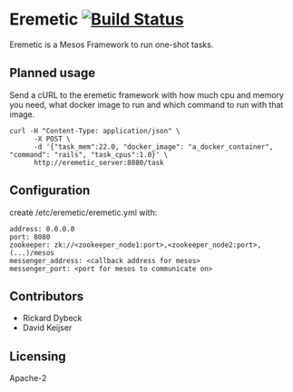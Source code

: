 # Eremetic [![Build Status][travis-image]](https://travis-ci.org/alde/eremetic)
Eremetic is a Mesos Framework to run one-shot tasks.

## Planned usage
Send a cURL to the eremetic framework with how much cpu and memory you need, what docker image to run and which command to run with that image.

    curl -H "Content-Type: application/json" \
          -X POST \
          -d '{"task_mem":22.0, "docker_image": "a_docker_container", "command": "rails", "task_cpus":1.0}' \
          http://eremetic_server:8080/task

## Configuration
create /etc/eremetic/eremetic.yml with:

    address: 0.0.0.0
    port: 8080
    zookeeper: zk://<zookeeper_node1:port>,<zookeeper_node2:port>,(...)/mesos
    messenger_address: <callback address for mesos>
    messenger_port: <port for mesos to communicate on>

## Contributors
- Rickard Dybeck
- David Keijser

## Licensing
Apache-2

[travis-image]: https://travis-ci.org/alde/eremetic.svg
